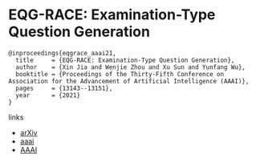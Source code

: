 # EQG-RACE: Examination-Type Question Generation

```
@inproceedings{eqgrace_aaai21,
  title     = {EQG-RACE: Examination-Type Question Generation},
  author    = {Xin Jia and Wenjie Zhou and Xu Sun and Yunfang Wu},
  booktitle = {Proceedings of the Thirty-Fifth Conference on Association for the Advancement of Artificial Intelligence (AAAI)},
  pages	    = {13143--13151},
  year      = {2021}
}
```

links
- [arXiv](https://arxiv.org/abs/2012.06106)
- [aaai](https://www.aaai.org/AAAI21Papers/AAAI-1991.JiaX.pdf)
- [AAAI](https://ojs.aaai.org/index.php/AAAI/article/view/17553)